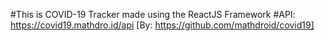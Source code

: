 #This is COVID-19 Tracker made using the ReactJS Framework
#API: https://covid19.mathdro.id/api [By: https://github.com/mathdroid/covid19]
